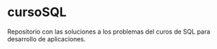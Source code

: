 # cursoSQL
Repositorio con las soluciones a los problemas del curos de SQL para desarrollo de aplicaciones.

